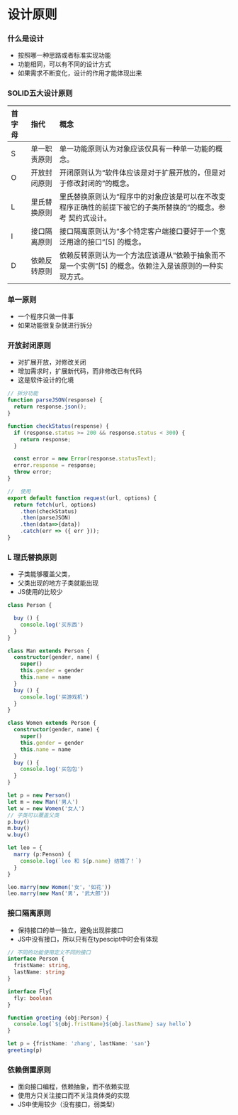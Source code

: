 # 设计原则

### 什么是设计
- 按照哪一种思路或者标准实现功能
- 功能相同，可以有不同的设计方式
- 如果需求不断变化，设计的作用才能体现出来

### SOLID五大设计原则

| 首字母 | 指代         | 概念                                                         |
| :----- | :----------- | :----------------------------------------------------------- |
| S      | 单一职责原则 | 单一功能原则认为对象应该仅具有一种单一功能的概念。           |
| O      | 开放封闭原则 | 开闭原则认为“软件体应该是对于扩展开放的，但是对于修改封闭的”的概念。 |
| L      | 里氏替换原则 | 里氏替换原则认为“程序中的对象应该是可以在不改变程序正确性的前提下被它的子类所替换的”的概念。参考 契约式设计。 |
| I      | 接口隔离原则 | 接口隔离原则认为“多个特定客户端接口要好于一个宽泛用途的接口”[5] 的概念。 |
| D      | 依赖反转原则 | 依赖反转原则认为一个方法应该遵从“依赖于抽象而不是一个实例”[5] 的概念。依赖注入是该原则的一种实现方式。 |

### 单一原则

- 一个程序只做一件事
- 如果功能很复杂就进行拆分

### 开放封闭原则

- 对扩展开放，对修改关闭
- 增加需求时，扩展新代码，而非修改已有代码
- 这是软件设计的化境

```js
// 拆分功能
function parseJSON(response) {
  return response.json();
}

function checkStatus(response) {
  if (response.status >= 200 && response.status < 300) {
    return response;
  }

  const error = new Error(response.statusText);
  error.response = response;
  throw error;
}

//  使用
export default function request(url, options) {
  return fetch(url, options)
    .then(checkStatus)
    .then(parseJSON)
    .then(data=>{data})
    .catch(err => ({ err }));
}
```
### L 理氏替换原则
- 子类能够覆盖父类，
- 父类出现的地方子类就能出现
- JS使用的比较少

```ts
class Person {

  buy () {
    console.log('买东西')
  }
}

class Man extends Person {
  constructor(gender, name) {
    super()
    this.gender = gender
    this.name = name
  }
  buy () {
    console.log('买游戏机')
  }
}

class Women extends Person {
  constructor(gender, name) {
    super()
    this.gender = gender
    this.name = name
  }
  buy () {
    console.log('买包包')
  }
}

let p = new Person()
let m = new Man('男人')
let w = new Women('女人')
// 子类可以覆盖父类
p.buy()
m.buy()
w.buy()

let leo = {
  marry (p:Penson) {
    console.log(`leo 和 ${p.name} 结婚了！`)
  }
}

leo.marry(new Women('女'，'如花'))
leo.marry(new Man('男'，'武大郎'))
```
### 接口隔离原则
- 保持接口的单一独立，避免出现胖接口
- JS中没有接口，所以只有在typescipt中时会有体现
```ts
// 不同的功能使用定义不同的接口
interface Person {
  fristName: string,
  lastName: string
}

interface Fly{
  fly: boolean
}

function greeting (obj:Person) {
  console.log(`${obj.fristName}${obj.lastName} say hello`)
}

let p = {fristName: 'zhang', lastName: 'san'}
greeting(p)
```

### 依赖倒置原则
- 面向接口编程，依赖抽象，而不依赖实现
- 使用方只关注接口而不关注具体类的实现
- JS中使用较少（没有接口，弱类型）

